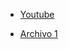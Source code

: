- [Youtube](https://www.youtube.com/watch?v=oUtcqfuMcIA)

- [Archivo 1](https://github.com/LarryWestbrook/Maqueen/blob/main/microbit-macqueen%20(2).hex)
